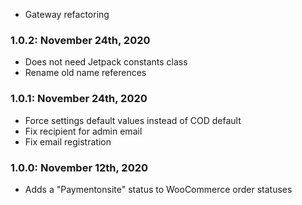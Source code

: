 * Gateway refactoring

### 1.0.2: November 24th, 2020
* Does not need Jetpack constants class
* Rename old name references

### 1.0.1: November 24th, 2020
* Force settings default values instead of COD default
* Fix recipient for admin email
* Fix email registration

### 1.0.0: November 12th, 2020
* Adds a "Paymentonsite" status to WooCommerce order statuses